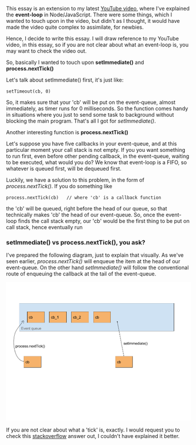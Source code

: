 This essay is an extension to my latest [YouTube video][2], where I've explained the __event-loop__ in Node/JavaScript. There were some things, which I wanted to touch upon in the video, but didn't as I thought, it would have made the video quite complex to assimilate, for newbies.

Hence, I decide to write this essay. I will draw reference to my YouTube video, in this essay, so if you are not clear about what an event-loop is, you may want to check the video out.

So, basically I wanted to touch upon __setImmediate()__ and __process.nextTick()__

Let's talk about setImmediate() first, it's just like:

    setTimeout(cb, 0)
    
So, it makes sure that your 'cb' will be put on the event-queue, almost immediately, as timer runs for 0 milliseconds. So the function comes handy in situations where you just to send some task to background without blocking the main program. That's all I got for _setImmediate()_.

Another interesting function is __process.nextTick()__

Let's suppose you have five callbacks in your event-queue, and at this particular moment your call stack is not empty. If you you want something to run first, even before other pending callback, in the event-queue, waiting to be executed, what would you do? We know that event-loop is a FIFO, so whatever is queued first, will be dequeued first.

Luckily, we have a solution to this problem, in the form of _process.nextTick()_. If you do something like

    process.nextTick(cb)   // where 'cb' is a callback function
    
the 'cb' will be queued, right before the head of our queue, so that technically makes 'cb' the head of our event-queue. So, once the event-loop finds the call stack empty, our 'cb' would be the first thing to be put on call stack, hence eventually run

### setImmediate() vs process.nextTick(), you ask?
I've prepared the following diagram, just to explain that visually. As we've seen earlier, _process.nextTick()_ will enqueue the item at the head of our event-queue. On the other hand _setImmediate()_ will follow the conventional route of enqueuing the callback at the tail of the event-queue.

![setImmediate vs process.nextTick](./nexttick_vs_setimmediate.png)

If you are not clear about what a 'tick' is, exactly. I would request you to check this [stackoverflow][1] answer out, I couldn't have explained it better.

[1]: http://stackoverflow.com/a/19823583
[2]: https://youtu.be/QqSgHuoCmZE